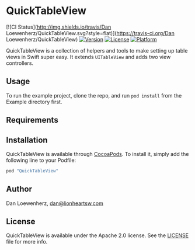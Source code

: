 # QuickTableView

[![CI Status](http://img.shields.io/travis/Dan Loewenherz/QuickTableView.svg?style=flat)](https://travis-ci.org/Dan Loewenherz/QuickTableView)
[![Version](https://img.shields.io/cocoapods/v/QuickTableView.svg?style=flat)](http://cocoapods.org/pods/QuickTableView)
[![License](https://img.shields.io/cocoapods/l/QuickTableView.svg?style=flat)](http://cocoapods.org/pods/QuickTableView)
[![Platform](https://img.shields.io/cocoapods/p/QuickTableView.svg?style=flat)](http://cocoapods.org/pods/QuickTableView)

QuickTableView is a collection of helpers and tools to make setting up table views in Swift super easy. It extends `UITableView` and adds two view controllers.

## Usage

To run the example project, clone the repo, and run `pod install` from the Example directory first.

## Requirements

## Installation

QuickTableView is available through [CocoaPods](http://cocoapods.org). To install
it, simply add the following line to your Podfile:

```ruby
pod "QuickTableView"
```

## Author

Dan Loewenherz, dan@lionheartsw.com

## License

QuickTableView is available under the Apache 2.0 license. See the [LICENSE](LICENSE) file for more info.
